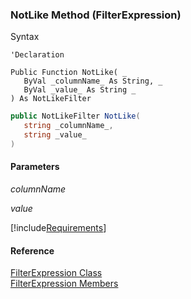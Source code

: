 ﻿### NotLike Method (FilterExpression)

Syntax

```vbnet
'Declaration

Public Function NotLike( _
   ByVal _columnName_ As String, _
   ByVal _value_ As String _
) As NotLikeFilter
```

```csharp
public NotLikeFilter NotLike( 
   string _columnName_,
   string _value_
)
```

#### Parameters

_columnName_

_value_

[!include[Requirements](../partials/requirements.md)]

#### Reference

[FilterExpression Class](fcSDK~FChoice.Foundation.Filters.FilterExpression.md)  
[FilterExpression Members](fcSDK~FChoice.Foundation.Filters.FilterExpression_members.md)